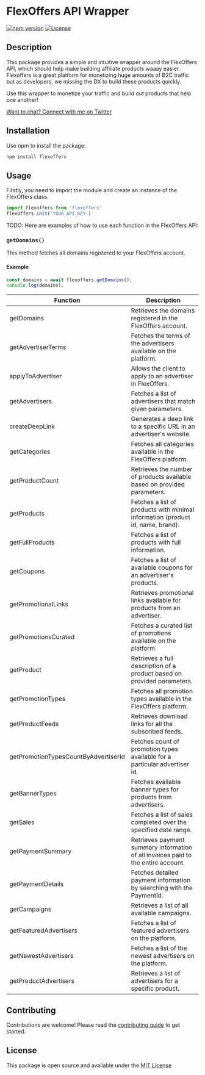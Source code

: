 # FlexOffers API Wrapper

[![npm version](https://badge.fury.io/js/flexoffers-api.svg)](https://badge.fury.io/js/flexoffers-api)
[![License](https://img.shields.io/badge/license-MIT-blue.svg)](https://opensource.org/licenses/MIT)

## Description

This package provides a simple and intuitive wrapper around the FlexOffers API, which should help make building affiliate products waaay easier. Flexoffers is a great platform for monetizing huge amounts of B2C traffic but as developers, we missing the DX to build these products quickly.

Use this wrapper to monetize your traffic and build out products that help one another!

[Want to chat? Connect with me on Twitter](https://twitter.com/dougiesilkstone)

## Installation

Use npm to install the package:

```bash
npm install flexoffers
```

## Usage

Firstly, you need to import the module and create an instance of the FlexOffers class.

```ts
import flexoffers from 'flexoffers'
flexoffers.init('YOUR_API_KEY')
```

TODO: Here are examples of how to use each function in the FlexOffers API:

### `getDomains()`

This method fetches all domains registered to your FlexOffers account.

#### Example

```ts
const domains = await flexoffers.getDomains();
console.log(domains);
```

| Function                          | Description                                                                           |
|-----------------------------------|---------------------------------------------------------------------------------------|
| getDomains                        | Retrieves the domains registered in the FlexOffers account.                           |
| getAdvertiserTerms                | Fetches the terms of the advertisers available on the platform.                       |
| applyToAdvertiser                 | Allows the client to apply to an advertiser in FlexOffers.                            |
| getAdvertisers                    | Fetches a list of advertisers that match given parameters.                            |
| createDeepLink                    | Generates a deep link to a specific URL in an advertiser's website.                   |
| getCategories                     | Fetches all categories available in the FlexOffers platform.                          |
| getProductCount                   | Retrieves the number of products available based on provided parameters.              |
| getProducts                       | Fetches a list of products with minimal information (product id, name, brand).        |
| getFullProducts                   | Fetches a list of products with full information.                                    |
| getCoupons                        | Fetches a list of available coupons for an advertiser's products.                     |
| getPromotionalLinks               | Retrieves promotional links available for products from an advertiser.                |
| getPromotionsCurated              | Fetches a curated list of promotions available on the platform.                       |
| getProduct                        | Retrieves a full description of a product based on provided parameters.               |
| getPromotionTypes                 | Fetches all promotion types available in the FlexOffers platform.                     |
| getProductFeeds                   | Retrieves download links for all the subscribed feeds.                               |
| getPromotionTypesCountByAdvertiserId | Fetches count of promotion types available for a particular advertiser id.         |
| getBannerTypes                    | Fetches available banner types for products from advertisers.                         |
| getSales                          | Fetches a list of sales completed over the specified date range.                      |
| getPaymentSummary                 | Retrieves payment summary information of all invoices paid to the entire account.     |
| getPaymentDetails                 | Fetches detailed payment information by searching with the PaymentId.                 |
| getCampaigns                      | Retrieves a list of all available campaigns.                                         |
| getFeaturedAdvertisers            | Fetches a list of featured advertisers on the platform.                               |
| getNewestAdvertisers              | Fetches a list of the newest advertisers on the platform.                             |
| getProductAdvertisers             | Retrieves a list of advertisers for a specific product.                               |

## Contributing

Contributions are welcome! Please read the [contributing guide](./CONTRIBUTING.md) to get started.

## License

This package is open source and available under the [MIT License](https://opensource.org/licenses/MIT)
